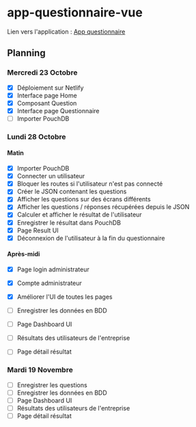 # app-questionnaire-vue
 Lien vers l'application : [App questionnaire](https://clever-mcnulty-ae4f6c.netlify.com/#/)


## Planning

### Mercredi 23 Octobre

- [x] Déploiement sur Netlify 
- [x] Interface page Home
- [x] Composant Question
- [x] Interface page Questionnaire
- [ ] Importer PouchDB

### Lundi 28 Octobre

#### Matin 

- [x] Importer PouchDB
- [x] Connecter un utilisateur
- [x] Bloquer les routes si l'utilisateur n'est pas connecté
- [x] Créer le JSON contenant les questions
- [x] Afficher les questions sur des écrans différents
- [x] Afficher les questions / réponses récupérées depuis le JSON
- [x] Calculer et afficher le résultat de l'utilisateur
- [x] Enregistrer le résultat dans PouchDB
- [x] Page Result UI
- [x] Déconnexion de l'utilisateur à la fin du questionnaire

#### Après-midi

- [x] Page login administrateur
- [x] Compte administrateur
- [x] Améliorer l'UI de toutes les pages
- [ ] Enregistrer les données en BDD
- [ ] Page Dashboard UI
- [ ] Résultats des utilisateurs de l'entreprise
- [ ] Page détail résultat


### Mardi 19 Novembre
- [ ] Enregistrer les questions
- [ ] Enregistrer les données en BDD
- [ ] Page Dashboard UI
- [ ] Résultats des utilisateurs de l'entreprise
- [ ] Page détail résultat
